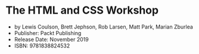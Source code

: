 # The HTML and CSS Workshop
- by Lewis Coulson, Brett Jephson, Rob Larsen, Matt Park, Marian Zburlea
- Publisher: Packt Publishing
- Release Date: November 2019
- ISBN: 9781838824532
